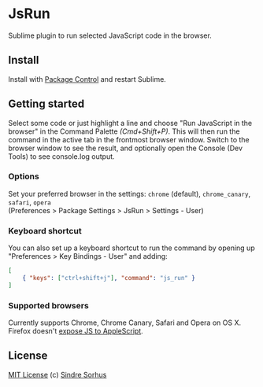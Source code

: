 # JsRun

Sublime plugin to run selected JavaScript code in the browser.


## Install

Install with [Package Control](http://wbond.net/sublime_packages/package_control) and restart Sublime.


## Getting started

Select some code or just highlight a line and choose "Run JavaScript in the browser" in the Command Palette *(Cmd+Shift+P)*. This will then run the command in the active tab in the frontmost browser window. Switch to the browser window to see the result, and optionally open the Console (Dev Tools) to see console.log output.


### Options

Set your preferred browser in the settings: `chrome` (default), `chrome_canary`, `safari`, `opera`  
(Preferences > Package Settings > JsRun > Settings - User)


### Keyboard shortcut

You can also set up a keyboard shortcut to run the command by opening up "Preferences > Key Bindings - User" and adding:

```json
[
	{ "keys": ["ctrl+shift+j"], "command": "js_run" }
]
```

### Supported browsers

Currently supports Chrome, Chrome Canary, Safari and Opera on OS X. Firefox doesn't [expose JS to AppleScript](https://bugzilla.mozilla.org/show_bug.cgi?id=5704).


## License

[MIT License](http://en.wikipedia.org/wiki/MIT_License)
(c) [Sindre Sorhus](http://sindresorhus.com)
